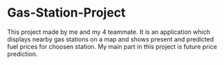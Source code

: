 # Gas-Station-Project
This project made by me and my 4 teammate. It is an application which displays nearby gas stations on a map and shows present and predicted fuel prices for choosen station.
My main part in this project is future price prediction.
